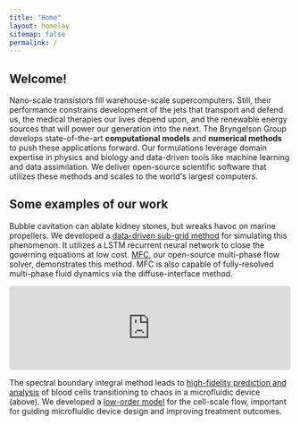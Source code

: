 ```yaml
---
title: "Home"
layout: homelay
sitemap: false
permalink: /
---
```


## Welcome!

Nano-scale transistors fill warehouse-scale supercomputers.
Still, their performance constrains development of the jets that transport and defend us, the medical therapies our lives depend upon, and the renewable energy sources that will power our generation into the next.
The Bryngelson Group develops state-of-the-art **computational models** and **numerical methods** to push these applications forward.
Our formulations leverage domain expertise in physics and biology and data-driven tools like machine learning and data assimilation.
We deliver open-source scientific software that utilizes these methods and scales to the world's largest computers. 

## Some examples of our work

Bubble cavitation can ablate kidney stones, but wreaks havoc on marine propellers.
We developed a <a href="{{ site.url }}{{ site.baseurl }}/papers/bryngelson-IJMF-20.pdf" target="_blank">data-driven sub-grid method</a> for simulating this phenomenon.
It utilizes a LSTM recurrent neural network to close the governing equations at low cost.
<a href="https://mfc-caltech.github.io/" target="_blank">MFC</a>, our open-source multi-phase flow solver, demonstrates this method.
MFC is also capable of fully-resolved multi-phase fluid dynamics via the diffuse-interface method.

<iframe src="https://player.vimeo.com/video/455688517?autoplay=1&loop=1&autopause=0&muted=1&quality=360p&background=1" width="100%" style="border-style:solid;border-radius:5px;" frameborder="0" allow="autoplay"></iframe>

The spectral boundary integral method leads to <a href="{{ site.url }}{{ site.baseurl }}/papers/bryngelson-PRF-18.pdf" target="_blank">high-fidelity prediction and analysis</a> of blood cells transitioning to chaos in a microfluidic device (above).
We developed a <a href="{{ site.url }}{{ site.baseurl }}/papers/bryngelson-PRE-19.pdf" target="_blank">low-order model</a> for the cell-scale flow, important for guiding microfluidic device design and improving treatment outcomes.

